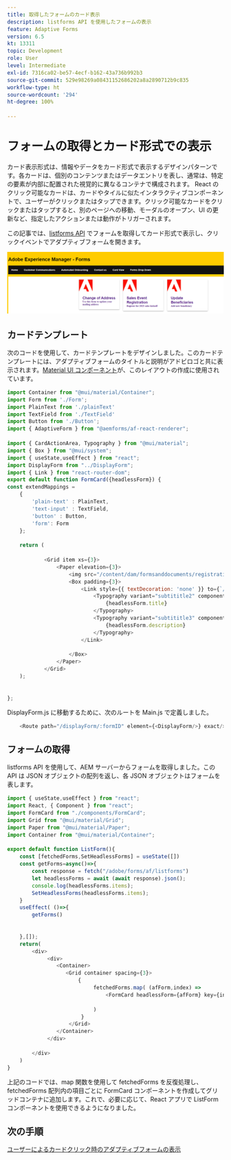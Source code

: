 ```yaml
---
title: 取得したフォームのカード表示
description: listforms API を使用したフォームの表示
feature: Adaptive Forms
version: 6.5
kt: 13311
topic: Development
role: User
level: Intermediate
exl-id: 7316ca02-be57-4ecf-b162-43a736b992b3
source-git-commit: 529e98269a08431152686202a8a2890712b9c835
workflow-type: ht
source-wordcount: '294'
ht-degree: 100%

---
```


# フォームの取得とカード形式での表示

カード表示形式は、情報やデータをカード形式で表示するデザインパターンです。各カードは、個別のコンテンツまたはデータエントリを表し、通常は、特定の要素が内部に配置された視覚的に異なるコンテナで構成されます。
React のクリック可能なカードは、カードやタイルに似たインタラクティブコンポーネントで、ユーザーがクリックまたはタップできます。クリック可能なカードをクリックまたはタップすると、別のページへの移動、モーダルのオープン、UI の更新など、指定したアクションまたは動作がトリガーされます。

この記事では、[listforms API](https://opensource.adobe.com/aem-forms-af-runtime/api/#tag/List-Forms/operation/listForms) でフォームを取得してカード形式で表示し、クリックイベントでアダプティブフォームを開きます。

![カード表示](./assets/card-view-forms.png)

## カードテンプレート

次のコードを使用して、カードテンプレートをデザインしました。このカードテンプレートには、アダプティブフォームのタイトルと説明がアドビロゴと共に表示されます。[Material UI コンポーネント](https://mui.com/)が、このレイアウトの作成に使用されています。



```javascript
import Container from "@mui/material/Container";
import Form from './Form';
import PlainText from './plainText'
import TextField from './TextField'
import Button from './Button';
import { AdaptiveForm } from "@aemforms/af-react-renderer";

import { CardActionArea, Typography } from "@mui/material";
import { Box } from "@mui/system";
import { useState,useEffect } from "react";
import DisplayForm from "../DisplayForm";
import { Link } from "react-router-dom";
export default function FormCard({headlessForm}) {
const extendMappings =
    {
        'plain-text' : PlainText,
        'text-input' : TextField,
        'button' : Button,
        'form': Form
    };
   
    return (
        
            <Grid item xs={3}>
                <Paper elevation={3}>
                    <img src="/content/dam/formsanddocuments/registrationform/jcr:content/renditions/cq5dam.thumbnail.48.48.png" className="img"/>
                    <Box padding={3}>
                        <Link style={{ textDecoration: 'none' }} to={`/displayForm${headlessForm.id}`}>
                            <Typography variant="subtititle2" component="h2">
                                {headlessForm.title}
                            </Typography>
                            <Typography variant="subtititle3" component="h4">
                                {headlessForm.description}
                            </Typography>
                        </Link>
                
                    </Box>
                </Paper>
            </Grid>
    );
    

};
```

DisplayForm.js に移動するために、次のルートを Main.js で定義しました。

```javascript
    <Route path="/displayForm/:formID" element={<DisplayForm/>} exact/>
```

## フォームの取得

listforms API を使用して、AEM サーバーからフォームを取得しました。この API は JSON オブジェクトの配列を返し、各 JSON オブジェクトはフォームを表します。

```javascript
import { useState,useEffect } from "react";
import React, { Component } from "react";
import FormCard from "./components/FormCard";
import Grid from "@mui/material/Grid";
import Paper from "@mui/material/Paper";
import Container from "@mui/material/Container";
 
export default function ListForm(){
    const [fetchedForms,SetHeadlessForms] = useState([])
    const getForms=async()=>{
        const response = fetch("/adobe/forms/af/listforms")
        let headlessForms = await (await response).json();
        console.log(headlessForms.items);
        SetHeadlessForms(headlessForms.items);
    }
    useEffect( ()=>{
        getForms()
        

    },[]);
    return(
        <div>
             <div>
                <Container>
                   <Grid container spacing={3}>
                       {
                            fetchedForms.map( (afForm,index) =>
                                <FormCard headlessForm={afForm} key={index}/>
                         
                            )
                        }
                    </Grid>
                </Container>
             </div>

        </div>
    )
}
```

上記のコードでは、map 関数を使用して fetchedForms を反復処理し、fetchedForms 配列内の項目ごとに FormCard コンポーネントを作成してグリッドコンテナに追加します。これで、必要に応じて、React アプリで ListForm コンポーネントを使用できるようになりました。

## 次の手順

[ユーザーによるカードクリック時のアダプティブフォームの表示](./open-form-card-view.md)
